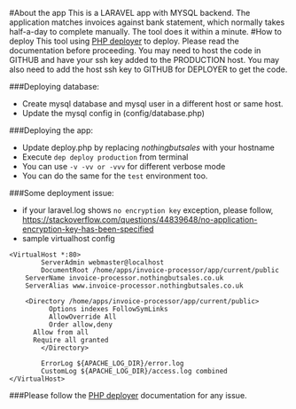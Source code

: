 #About the app
This is a LARAVEL app with MYSQL backend. 
The application matches invoices against bank statement, which normally takes half-a-day to complete manually.
The tool does it within a minute.
#How to deploy 
This tool using  [PHP deployer](https://deployer.org/) to deploy.
Please read the documentation before proceeding. You may need to host the code in GITHUB and have your ssh key added to the PRODUCTION host. You may also need to add the host ssh key to GITHUB for DEPLOYER to get the code.

###Deploying database:
 - Create mysql database and mysql user in a different host or same host.
 - Update the mysql config in (config/database.php)
 
###Deploying the app:
 - Update deploy.php by replacing *nothingbutsales* with your hostname
 - Execute `dep deploy production` from terminal
 - You can use `-v -vv or -vvv` for different verbose mode
 - You can do the same for the `test` environment too.
 
###Some deployment issue:
- if your laravel.log shows `no encryption key` exception, please follow, https://stackoverflow.com/questions/44839648/no-application-encryption-key-has-been-specified
- sample virtualhost config
```
<VirtualHost *:80>
        ServerAdmin webmaster@localhost
        DocumentRoot /home/apps/invoice-processor/app/current/public
	ServerName invoice-processor.nothingbutsales.co.uk
	ServerAlias www.invoice-processor.nothingbutsales.co.uk

	<Directory /home/apps/invoice-processor/app/current/public>
          Options indexes FollowSymLinks
          AllowOverride All
          Order allow,deny
 	  Allow from all
	  Require all granted
        </Directory>

        ErrorLog ${APACHE_LOG_DIR}/error.log
        CustomLog ${APACHE_LOG_DIR}/access.log combined
</VirtualHost>
```
###Please follow the [PHP deployer](https://deployer.org/) documentation for any issue.